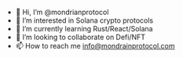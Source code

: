 - 👋 Hi, I’m @mondrianprotocol
- 👀 I’m interested in Solana crypto protocols
- 🌱 I’m currently learning Rust/React/Solana
- 💞️ I’m looking to collaborate on Defi/NFT
- 📫 How to reach me info@mondrainprotocol.com

<!---
mondrianprotocol/mondrianprotocol is a ✨ special ✨ repository because its `README.md` (this file) appears on your GitHub profile.
You can click the Preview link to take a look at your changes.
--->
